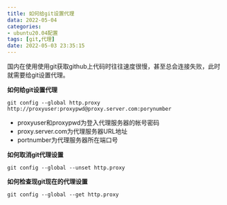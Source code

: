 ```yaml
---
title: 如何给git设置代理
data: 2022-05-04
categories:
- ubuntu20.04配置
tags: [git,代理]
date: 2022-05-03 23:35:15
---
```

国内在使用使用git获取github上代码时往往速度很慢，甚至总会连接失败，此时就需要给git设置代理。
<!--more-->
**如何给git设置代理**

	git config --global http.proxy http://proxyuser:proxypwd@proxy.server.com:porynumber
	
- proxyuser和proxypwd为登入代理服务器的帐号密码
-  proxy.server.com为代理服务器URL地址
- portnumber为代理服务器所在端口号


**如何取消git代理设置**

	git config --global --unset http.proxy
	
**如何检查现git现在的代理设置**

	git config --global --get http.proxy